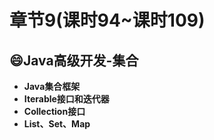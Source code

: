 # 章节9(课时94~课时109)    
## 😄Java高级开发-集合     
 - **Java集合框架**    
 - **Iterable接口和迭代器**    
 - **Collection接口**    
 - **List、Set、Map**          
     
